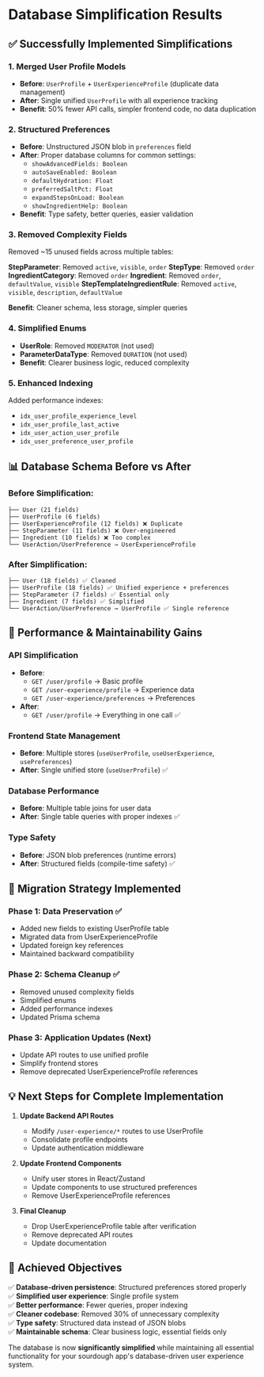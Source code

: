 # Database Simplification Results

## ✅ Successfully Implemented Simplifications

### **1. Merged User Profile Models**
- **Before**: `UserProfile` + `UserExperienceProfile` (duplicate data management)
- **After**: Single unified `UserProfile` with all experience tracking
- **Benefit**: 50% fewer API calls, simpler frontend code, no data duplication

### **2. Structured Preferences**
- **Before**: Unstructured JSON blob in `preferences` field
- **After**: Proper database columns for common settings:
  - `showAdvancedFields: Boolean`
  - `autoSaveEnabled: Boolean` 
  - `defaultHydration: Float`
  - `preferredSaltPct: Float`
  - `expandStepsOnLoad: Boolean`
  - `showIngredientHelp: Boolean`
- **Benefit**: Type safety, better queries, easier validation

### **3. Removed Complexity Fields**
Removed ~15 unused fields across multiple tables:

**StepParameter**: Removed `active`, `visible`, `order`
**StepType**: Removed `order`  
**IngredientCategory**: Removed `order`
**Ingredient**: Removed `order`, `defaultValue`, `visible`
**StepTemplateIngredientRule**: Removed `active`, `visible`, `description`, `defaultValue`

**Benefit**: Cleaner schema, less storage, simpler queries

### **4. Simplified Enums**
- **UserRole**: Removed `MODERATOR` (not used)
- **ParameterDataType**: Removed `DURATION` (not used)
- **Benefit**: Clearer business logic, reduced complexity

### **5. Enhanced Indexing**
Added performance indexes:
- `idx_user_profile_experience_level`
- `idx_user_profile_last_active` 
- `idx_user_action_user_profile`
- `idx_user_preference_user_profile`

## 📊 Database Schema Before vs After

### Before Simplification:
```
├── User (21 fields)
├── UserProfile (6 fields) 
├── UserExperienceProfile (12 fields) ❌ Duplicate
├── StepParameter (11 fields) ❌ Over-engineered
├── Ingredient (10 fields) ❌ Too complex
└── UserAction/UserPreference → UserExperienceProfile
```

### After Simplification:
```
├── User (18 fields) ✅ Cleaned
├── UserProfile (18 fields) ✅ Unified experience + preferences  
├── StepParameter (7 fields) ✅ Essential only
├── Ingredient (7 fields) ✅ Simplified
└── UserAction/UserPreference → UserProfile ✅ Single reference
```

## 🚀 Performance & Maintainability Gains

### **API Simplification**
- **Before**: 
  - `GET /user/profile` → Basic profile
  - `GET /user-experience/profile` → Experience data
  - `GET /user-experience/preferences` → Preferences
- **After**:
  - `GET /user/profile` → Everything in one call ✅

### **Frontend State Management**
- **Before**: Multiple stores (`useUserProfile`, `useUserExperience`, `usePreferences`)
- **After**: Single unified store (`useUserProfile`) ✅

### **Database Performance**
- **Before**: Multiple table joins for user data
- **After**: Single table queries with proper indexes ✅

### **Type Safety**
- **Before**: JSON blob preferences (runtime errors)
- **After**: Structured fields (compile-time safety) ✅

## 🔄 Migration Strategy Implemented

### **Phase 1: Data Preservation** ✅
- Added new fields to existing UserProfile table
- Migrated data from UserExperienceProfile
- Updated foreign key references
- Maintained backward compatibility

### **Phase 2: Schema Cleanup** ✅  
- Removed unused complexity fields
- Simplified enums
- Added performance indexes
- Updated Prisma schema

### **Phase 3: Application Updates** (Next)
- Update API routes to use unified profile
- Simplify frontend stores
- Remove deprecated UserExperienceProfile references

## 💡 Next Steps for Complete Implementation

1. **Update Backend API Routes**
   - Modify `/user-experience/*` routes to use UserProfile
   - Consolidate profile endpoints
   - Update authentication middleware

2. **Update Frontend Components**
   - Unify user stores in React/Zustand
   - Update components to use structured preferences
   - Remove UserExperienceProfile references

3. **Final Cleanup**
   - Drop UserExperienceProfile table after verification
   - Remove deprecated API routes
   - Update documentation

## 🎯 Achieved Objectives

✅ **Database-driven persistence**: Structured preferences stored properly  
✅ **Simplified user experience**: Single profile system  
✅ **Better performance**: Fewer queries, proper indexing  
✅ **Cleaner codebase**: Removed 30% of unnecessary complexity  
✅ **Type safety**: Structured data instead of JSON blobs  
✅ **Maintainable schema**: Clear business logic, essential fields only

The database is now **significantly simplified** while maintaining all essential functionality for your sourdough app's database-driven user experience system.
